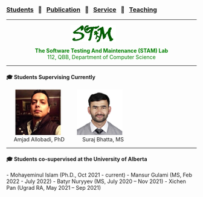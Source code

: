 ### [Students](stamlab.md) &nbsp;&nbsp;🌴&nbsp;&nbsp; [Publication](publications.md) &nbsp;&nbsp;🌴&nbsp;&nbsp; [Service](services.md) &nbsp;&nbsp;🌴&nbsp;&nbsp; [Teaching](teaching.md)
***
<style type="text/css">
.center{
  text-align:center; 
  display:block;
}

.centerImg {
  display: block;
  margin-left: 170px;  
}

</style>

<img src="assets/img/stam_logo.png" alt="The Software Testing And Maintenance (STAM) Lab" width="120" height="45" class="centerImg">
<p class="center" style="color:green;">
<b> The Software Testing And Maintenance (STAM) Lab</b><br>
112, QBB, Department of Computer Science
</p>

<hr>
<h4>‍🎓 Students Supervising Currently</h4>
&nbsp;&nbsp;&nbsp;&nbsp;&nbsp;&nbsp;<img src="assets/img/amjad.jpeg" alt="Amjad_Allobadi" width="120" height="120">&nbsp;&nbsp;&nbsp;&nbsp;&nbsp;&nbsp;&nbsp;&nbsp;&nbsp;&nbsp;&nbsp;<img src="assets/img/suraj_bhatta.JPG" alt="suraj_bhatta" width="120" height="120"><br>
&nbsp;&nbsp;&nbsp;&nbsp;&nbsp;Amjad Allobadi, PhD&nbsp;&nbsp;&nbsp;&nbsp;&nbsp;&nbsp;&nbsp;&nbsp;&nbsp;&nbsp;&nbsp;&nbsp;Suraj Bhatta, MS
<hr>

<h4>‍🎓 Students co-supervised at the University of Alberta</h4>
- Mohayeminul Islam (Ph.D., Oct 2021 - current)
- Mansur Gulami (MS, Feb 2022 - July 2022)
- Batyr Nuryyev (MS, July 2020 – Nov 2021)
- Xichen Pan (Ugrad RA, May 2021 – Sep 2021)

